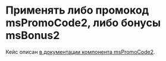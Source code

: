 # Применять либо промокод msPromoCode2, либо бонусы msBonus2

Кейс описан [в документации компонента msPromoCode2][04].

[04]: /components/minishop2/other-addons/04_msPromoCode2/50_Кейсы/80_Применять_либо_промокод_msPromoCode2,_либо_бонусы_msBonus2.md
